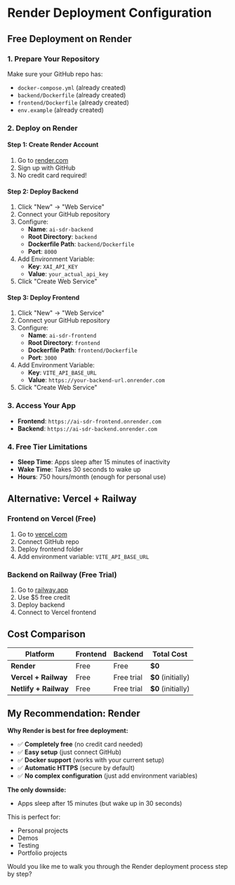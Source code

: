 # Render Deployment Configuration

## Free Deployment on Render

### 1. Prepare Your Repository
Make sure your GitHub repo has:
- `docker-compose.yml` (already created)
- `backend/Dockerfile` (already created)
- `frontend/Dockerfile` (already created)
- `env.example` (already created)

### 2. Deploy on Render

#### Step 1: Create Render Account
1. Go to [render.com](https://render.com)
2. Sign up with GitHub
3. No credit card required!

#### Step 2: Deploy Backend
1. Click "New" → "Web Service"
2. Connect your GitHub repository
3. Configure:
   - **Name**: `ai-sdr-backend`
   - **Root Directory**: `backend`
   - **Dockerfile Path**: `backend/Dockerfile`
   - **Port**: `8000`
4. Add Environment Variable:
   - **Key**: `XAI_API_KEY`
   - **Value**: `your_actual_api_key`
5. Click "Create Web Service"

#### Step 3: Deploy Frontend
1. Click "New" → "Web Service"
2. Connect your GitHub repository
3. Configure:
   - **Name**: `ai-sdr-frontend`
   - **Root Directory**: `frontend`
   - **Dockerfile Path**: `frontend/Dockerfile`
   - **Port**: `3000`
4. Add Environment Variable:
   - **Key**: `VITE_API_BASE_URL`
   - **Value**: `https://your-backend-url.onrender.com`
5. Click "Create Web Service"

### 3. Access Your App
- **Frontend**: `https://ai-sdr-frontend.onrender.com`
- **Backend**: `https://ai-sdr-backend.onrender.com`

### 4. Free Tier Limitations
- **Sleep Time**: Apps sleep after 15 minutes of inactivity
- **Wake Time**: Takes 30 seconds to wake up
- **Hours**: 750 hours/month (enough for personal use)

## Alternative: Vercel + Railway

### Frontend on Vercel (Free)
1. Go to [vercel.com](https://vercel.com)
2. Connect GitHub repo
3. Deploy frontend folder
4. Add environment variable: `VITE_API_BASE_URL`

### Backend on Railway (Free Trial)
1. Go to [railway.app](https://railway.app)
2. Use $5 free credit
3. Deploy backend
4. Connect to Vercel frontend

## Cost Comparison

| Platform | Frontend | Backend | Total Cost |
|----------|----------|---------|------------|
| **Render** | Free | Free | **$0** |
| **Vercel + Railway** | Free | Free trial | **$0** (initially) |
| **Netlify + Railway** | Free | Free trial | **$0** (initially) |

## My Recommendation: Render

**Why Render is best for free deployment:**
- ✅ **Completely free** (no credit card needed)
- ✅ **Easy setup** (just connect GitHub)
- ✅ **Docker support** (works with your current setup)
- ✅ **Automatic HTTPS** (secure by default)
- ✅ **No complex configuration** (just add environment variables)

**The only downside:**
- Apps sleep after 15 minutes (but wake up in 30 seconds)

This is perfect for:
- Personal projects
- Demos
- Testing
- Portfolio projects

Would you like me to walk you through the Render deployment process step by step?
